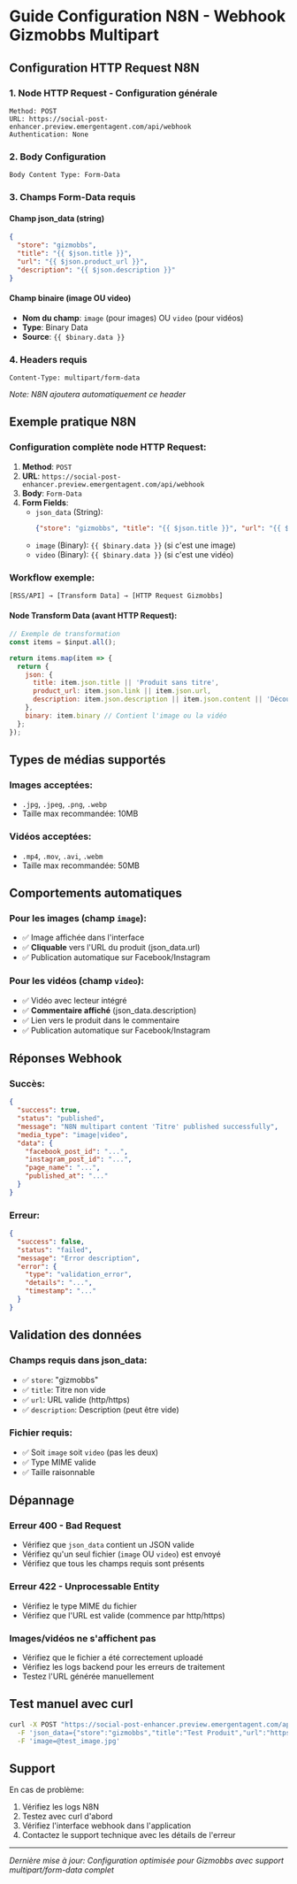 # Guide Configuration N8N - Webhook Gizmobbs Multipart

## Configuration HTTP Request N8N

### 1. Node HTTP Request - Configuration générale
```
Method: POST
URL: https://social-post-enhancer.preview.emergentagent.com/api/webhook
Authentication: None
```

### 2. Body Configuration
```
Body Content Type: Form-Data
```

### 3. Champs Form-Data requis

#### Champ json_data (string)
```json
{
  "store": "gizmobbs",
  "title": "{{ $json.title }}",
  "url": "{{ $json.product_url }}",
  "description": "{{ $json.description }}"
}
```

#### Champ binaire (image OU video)
- **Nom du champ**: `image` (pour images) OU `video` (pour vidéos)
- **Type**: Binary Data
- **Source**: `{{ $binary.data }}`

### 4. Headers requis
```
Content-Type: multipart/form-data
```
*Note: N8N ajoutera automatiquement ce header*

## Exemple pratique N8N

### Configuration complète node HTTP Request:

1. **Method**: `POST`
2. **URL**: `https://social-post-enhancer.preview.emergentagent.com/api/webhook`
3. **Body**: `Form-Data`
4. **Form Fields**:
   - `json_data` (String): 
     ```json
     {"store": "gizmobbs", "title": "{{ $json.title }}", "url": "{{ $json.product_url }}", "description": "{{ $json.description }}"}
     ```
   - `image` (Binary): `{{ $binary.data }}` (si c'est une image)
   - `video` (Binary): `{{ $binary.data }}` (si c'est une vidéo)

### Workflow exemple:

```
[RSS/API] → [Transform Data] → [HTTP Request Gizmobbs]
```

#### Node Transform Data (avant HTTP Request):
```javascript
// Exemple de transformation
const items = $input.all();

return items.map(item => {
  return {
    json: {
      title: item.json.title || 'Produit sans titre',
      product_url: item.json.link || item.json.url,
      description: item.json.description || item.json.content || 'Découvrez ce produit'
    },
    binary: item.binary // Contient l'image ou la vidéo
  };
});
```

## Types de médias supportés

### Images acceptées:
- `.jpg`, `.jpeg`, `.png`, `.webp`
- Taille max recommandée: 10MB

### Vidéos acceptées:
- `.mp4`, `.mov`, `.avi`, `.webm`
- Taille max recommandée: 50MB

## Comportements automatiques

### Pour les images (champ `image`):
- ✅ Image affichée dans l'interface
- ✅ **Cliquable** vers l'URL du produit (json_data.url)
- ✅ Publication automatique sur Facebook/Instagram

### Pour les vidéos (champ `video`):
- ✅ Vidéo avec lecteur intégré
- ✅ **Commentaire affiché** (json_data.description)
- ✅ Lien vers le produit dans le commentaire
- ✅ Publication automatique sur Facebook/Instagram

## Réponses Webhook

### Succès:
```json
{
  "success": true,
  "status": "published",
  "message": "N8N multipart content 'Titre' published successfully",
  "media_type": "image|video",
  "data": {
    "facebook_post_id": "...",
    "instagram_post_id": "...",
    "page_name": "...",
    "published_at": "..."
  }
}
```

### Erreur:
```json
{
  "success": false,
  "status": "failed",
  "message": "Error description",
  "error": {
    "type": "validation_error",
    "details": "...",
    "timestamp": "..."
  }
}
```

## Validation des données

### Champs requis dans json_data:
- ✅ `store`: "gizmobbs"
- ✅ `title`: Titre non vide
- ✅ `url`: URL valide (http/https)
- ✅ `description`: Description (peut être vide)

### Fichier requis:
- ✅ Soit `image` soit `video` (pas les deux)
- ✅ Type MIME valide
- ✅ Taille raisonnable

## Dépannage

### Erreur 400 - Bad Request
- Vérifiez que `json_data` contient un JSON valide
- Vérifiez qu'un seul fichier (`image` OU `video`) est envoyé
- Vérifiez que tous les champs requis sont présents

### Erreur 422 - Unprocessable Entity  
- Vérifiez le type MIME du fichier
- Vérifiez que l'URL est valide (commence par http/https)

### Images/vidéos ne s'affichent pas
- Vérifiez que le fichier a été correctement uploadé
- Vérifiez les logs backend pour les erreurs de traitement
- Testez l'URL générée manuellement

## Test manuel avec curl

```bash
curl -X POST "https://social-post-enhancer.preview.emergentagent.com/api/webhook" \
  -F 'json_data={"store":"gizmobbs","title":"Test Produit","url":"https://exemple.com","description":"Ceci est un test"}' \
  -F 'image=@test_image.jpg'
```

## Support

En cas de problème:
1. Vérifiez les logs N8N
2. Testez avec curl d'abord
3. Vérifiez l'interface webhook dans l'application
4. Contactez le support technique avec les détails de l'erreur

---

*Dernière mise à jour: Configuration optimisée pour Gizmobbs avec support multipart/form-data complet*